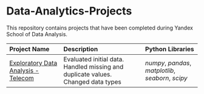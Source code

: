 # Data-Analytics-Projects

This repository contains projects that have been completed during Yandex School of Data Analysis.

| Project Name | Description | Python Libraries | 
| :---------------------- | :---------------------- | :---------------------- |
| [Exploratory Data Analysis - Telecom](https://github.com/dpyshnenko/Data-Analytics-Projects/tree/main/Exploratory%20Data%20Analysis%20-%20Telecom) | Evaluated initial data. Handled missing and duplicate values. Changed data types | *numpy*, *pandas*, *matplotlib*, *seaborn*, *scipy* |
